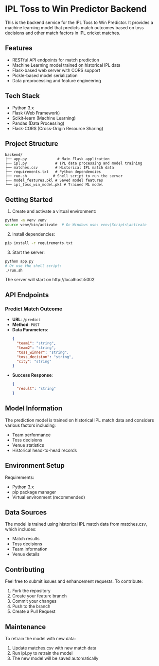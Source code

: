 # IPL Toss to Win Predictor Backend

This is the backend service for the IPL Toss to Win Predictor. It provides a machine learning model that predicts match outcomes based on toss decisions and other match factors in IPL cricket matches.

## Features

- RESTful API endpoints for match prediction
- Machine Learning model trained on historical IPL data
- Flask-based web server with CORS support
- Pickle-based model serialization
- Data preprocessing and feature engineering

## Tech Stack

- Python 3.x
- Flask (Web Framework)
- Scikit-learn (Machine Learning)
- Pandas (Data Processing)
- Flask-CORS (Cross-Origin Resource Sharing)

## Project Structure

```
backend/
├── app.py              # Main Flask application
├── ipl.py             # IPL data processing and model training
├── matches.csv        # Historical IPL match data
├── requirements.txt   # Python dependencies
├── run.sh            # Shell script to run the server
├── model_features.pkl # Saved model features
└── ipl_toss_win_model.pkl # Trained ML model
```

## Getting Started

1. Create and activate a virtual environment:
```bash
python -m venv venv
source venv/bin/activate  # On Windows use: venv\Scripts\activate
```

2. Install dependencies:
```bash
pip install -r requirements.txt
```

3. Start the server:
```bash
python app.py
# Or use the shell script:
./run.sh
```

The server will start on http://localhost:5002

## API Endpoints

### Predict Match Outcome
- **URL**: `/predict`
- **Method**: `POST`
- **Data Parameters**:
  ```json
  {
    "team1": "string",
    "team2": "string",
    "toss_winner": "string",
    "toss_decision": "string",
    "city": "string"
  }
  ```
- **Success Response**:
  ```json
  {
    "result": "string"
  }
  ```

## Model Information

The prediction model is trained on historical IPL match data and considers various factors including:
- Team performance
- Toss decisions
- Venue statistics
- Historical head-to-head records

## Environment Setup

Requirements:
- Python 3.x
- pip package manager
- Virtual environment (recommended)

## Data Sources

The model is trained using historical IPL match data from matches.csv, which includes:
- Match results
- Toss decisions
- Team information
- Venue details

## Contributing

Feel free to submit issues and enhancement requests. To contribute:

1. Fork the repository
2. Create your feature branch
3. Commit your changes
4. Push to the branch
5. Create a Pull Request

## Maintenance

To retrain the model with new data:
1. Update matches.csv with new match data
2. Run ipl.py to retrain the model
3. The new model will be saved automatically 